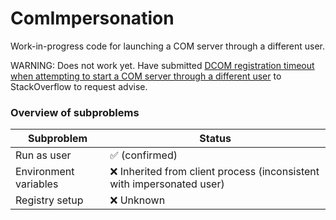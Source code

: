 # ComImpersonation
Work-in-progress code for launching a COM server through a different user.

WARNING: Does not work yet. Have submitted [DCOM registration timeout when attempting to start a COM server through a different user](https://stackoverflow.com/questions/54076028/dcom-registration-timeout-when-attempting-to-start-a-com-server-through-a-differ) to StackOverflow to request advise.


### Overview of subproblems

| Subproblem          | Status                                                                  |
|---------------------|-------------------------------------------------------------------------|
|Run as user          | :white_check_mark: (confirmed)                                          |
|Environment variables| :x: Inherited from client process (inconsistent with impersonated user) |
|Registry setup       | :x: Unknown                                                             |

